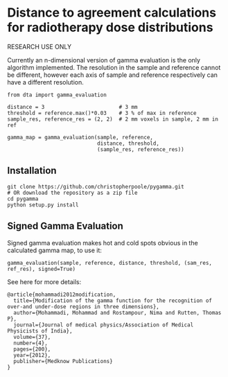 Distance to agreement calculations for radiotherapy dose distributions
======================================================================

RESEARCH USE ONLY

Currently an n-dimensional version of gamma evaluation is the only algorithm implemented. The resolution in the sample and reference cannot be different, however each axis of sample and reference respectively can have a different resolution.

    from dta import gamma_evaluation
    
    distance = 3                        # 3 mm
    threshold = reference.max()*0.03    # 3 % of max in reference
    sample_res, reference_res = (2, 2)  # 2 mm voxels in sample, 2 mm in ref

    gamma_map = gamma_evaluation(sample, reference,
                                 distance, threshold,
                                 (sample_res, reference_res))

## Installation

    git clone https://github.com/christopherpoole/pygamma.git
    # OR download the repository as a zip file
    cd pygamma
    python setup.py install

## Signed Gamma Evaluation
Signed gamma evaluation makes hot and cold spots obvious in the calculated gamma map, to use it:

    gamma_evaluation(sample, reference, distance, threshold, (sam_res, ref_res), signed=True)

See here for more details:

    @article{mohammadi2012modification,
      title={Modification of the gamma function for the recognition of over-and under-dose regions in three dimensions},
      author={Mohammadi, Mohammad and Rostampour, Nima and Rutten, Thomas P},
      journal={Journal of medical physics/Association of Medical Physicists of India},
      volume={37},
      number={4},
      pages={200},
      year={2012},
      publisher={Medknow Publications}
    }
